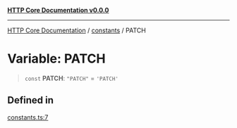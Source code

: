 [**HTTP Core Documentation v0.0.0**](../../README.md)

***

[HTTP Core Documentation](../../modules.md) / [constants](../README.md) / PATCH

# Variable: PATCH

> `const` **PATCH**: `"PATCH"` = `'PATCH'`

## Defined in

[constants.ts:7](https://github.com/stonemjs/http-core/blob/89981cacc9858cf786fba9df03b328b6b56a5b75/src/constants.ts#L7)

